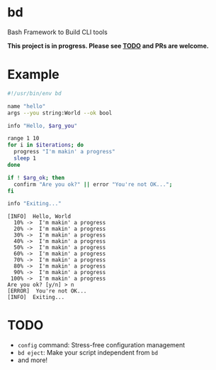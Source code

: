 # bd

Bash Framework to Build CLI tools

**This project is in progress. Please see [TODO](#todo) and PRs are welcome.**

# Example

```bash
#!/usr/bin/env bd

name "hello"
args --you string:World --ok bool

info "Hello, $arg_you"

range 1 10
for i in $iterations; do
  progress "I'm makin' a progress"
  sleep 1
done

if ! $arg_ok; then
  confirm "Are you ok?" || error "You're not OK...";
fi

info "Exiting..."
```

```
[INFO]  Hello, World
  10% ->  I'm makin' a progress
  20% ->  I'm makin' a progress
  30% ->  I'm makin' a progress
  40% ->  I'm makin' a progress
  50% ->  I'm makin' a progress
  60% ->  I'm makin' a progress
  70% ->  I'm makin' a progress
  80% ->  I'm makin' a progress
  90% ->  I'm makin' a progress
 100% ->  I'm makin' a progress
Are you ok? [y/n] > n
[ERROR]  You're not OK...
[INFO]  Exiting...
```

# TODO

- `config` command: Stress-free configuration management
- `bd eject`: Make your script independent from `bd`
- and more!
